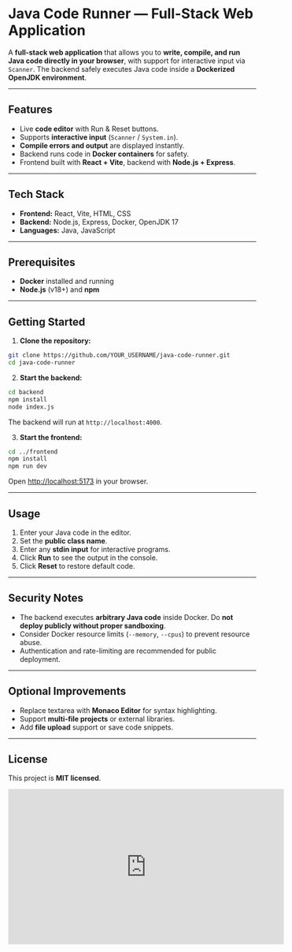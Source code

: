 # Java Code Runner — Full-Stack Web Application

A **full-stack web application** that allows you to **write, compile, and run Java code directly in your browser**, with support for interactive input via `Scanner`. The backend safely executes Java code inside a **Dockerized OpenJDK environment**.

---

## Features

* Live **code editor** with Run & Reset buttons.
* Supports **interactive input** (`Scanner` / `System.in`).
* **Compile errors and output** are displayed instantly.
* Backend runs code in **Docker containers** for safety.
* Frontend built with **React + Vite**, backend with **Node.js + Express**.

---

## Tech Stack

* **Frontend:** React, Vite, HTML, CSS
* **Backend:** Node.js, Express, Docker, OpenJDK 17
* **Languages:** Java, JavaScript

---

## Prerequisites

* **Docker** installed and running
* **Node.js** (v18+) and **npm**

---

## Getting Started

1. **Clone the repository:**

```bash
git clone https://github.com/YOUR_USERNAME/java-code-runner.git
cd java-code-runner
```

2. **Start the backend:**

```bash
cd backend
npm install
node index.js
```

The backend will run at `http://localhost:4000`.

3. **Start the frontend:**

```bash
cd ../frontend
npm install
npm run dev
```

Open [http://localhost:5173](http://localhost:5173) in your browser.

---

## Usage

1. Enter your Java code in the editor.
2. Set the **public class name**.
3. Enter any **stdin input** for interactive programs.
4. Click **Run** to see the output in the console.
5. Click **Reset** to restore default code.

---

## Security Notes

* The backend executes **arbitrary Java code** inside Docker. Do **not deploy publicly without proper sandboxing**.
* Consider Docker resource limits (`--memory`, `--cpus`) to prevent resource abuse.
* Authentication and rate-limiting are recommended for public deployment.

---

## Optional Improvements

* Replace textarea with **Monaco Editor** for syntax highlighting.
* Support **multi-file projects** or external libraries.
* Add **file upload** support or save code snippets.

---

## License

This project is **MIT licensed**.


<iframe width="560" height="315" src="https://www.youtube.com/embed/zEgIAIYEVvE?si=XI1ZxD6J5YGwIGfO" title="YouTube video player" frameborder="0" allow="accelerometer; autoplay; clipboard-write; encrypted-media; gyroscope; picture-in-picture; web-share" referrerpolicy="strict-origin-when-cross-origin" allowfullscreen></iframe>
